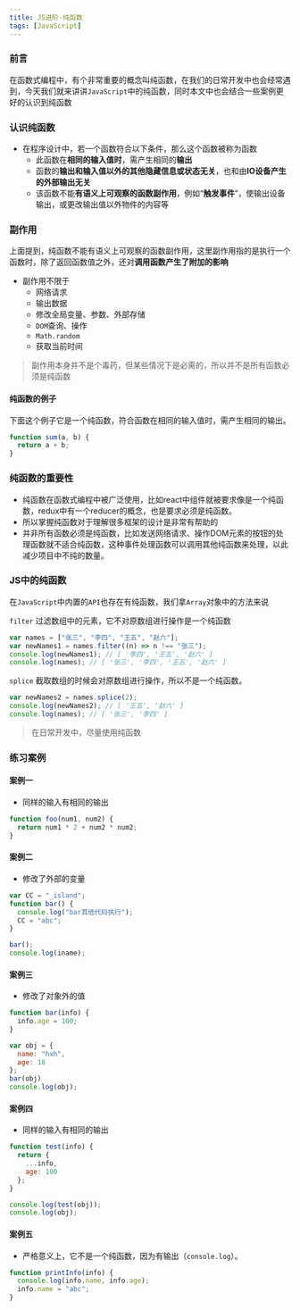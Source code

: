 ```yaml
---
title: JS进阶-纯函数
tags: [JavaScript]
---
```



### 前言

在函数式编程中，有个非常重要的概念叫纯函数，在我们的日常开发中也会经常遇到，今天我们就来讲讲`JavaScript`中的纯函数，同时本文中也会结合一些案例更好的认识到纯函数

### 认识纯函数

- 在程序设计中，若一个函数符合以下条件，那么这个函数被称为函数
  - 此函数在**相同的输入值时**，需产生相同的**输出**
  - 函数的**输出和输入值以外的其他隐藏信息或状态无关**，也和由**IO设备产生的外部输出无关**
  - 该函数不能**有语义上可观察的函数副作用**，例如“**触发事件**”，使输出设备输出，或更改输出值以外物件的内容等

### 副作用

上面提到，纯函数不能有语义上可观察的函数副作用，这里副作用指的是执行一个函数时，除了返回函数值之外，还对**调用函数产生了附加的影响**

- 副作用不限于
  - 网络请求
  - 输出数据
  - 修改全局变量、参数、外部存储
  - `DOM`查询、操作
  - `Math.random`
  - 获取当前时间

> 副作用本身并不是个毒药，但某些情况下是必需的，所以并不是所有函数必须是纯函数

#### 纯函数的例子

下面这个例子它是一个纯函数，符合函数在相同的输入值时，需产生相同的输出。

```JavaScript
function sum(a, b) {
  return a + b;
}
```

### 纯函数的重要性

- 纯函数在函数式编程中被广泛使用，比如react中组件就被要求像是一个纯函数，redux中有一个reducer的概念，也是要求必须是纯函数。
- 所以掌握纯函数对于理解很多框架的设计是非常有帮助的
- 并非所有函数必须是纯函数，比如发送网络请求、操作DOM元素的按钮的处理函数就不适合纯函数，这种事件处理函数可以调用其他纯函数来处理，以此减少项目中不纯的数量。

### JS中的纯函数

在`JavaScript`中内置的`API`也存在有纯函数，我们拿`Array`对象中的方法来说

`filter` 过滤数组中的元素，它不对原数组进行操作是一个纯函数

```JavaScript
var names = ["张三", "李四", "王五", "赵六"];
var newNames1 = names.filter((n) => n !== "张三");
console.log(newNames1); // [ '李四', '王五', '赵六' ]
console.log(names); // [ '张三', '李四', '王五', '赵六' ]
```

`splice` 截取数组的时候会对原数组进行操作，所以不是一个纯函数。

```JavaScript
var newNames2 = names.splice(2);
console.log(newNames2); // [ '王五', '赵六' ]
console.log(names); // [ '张三', '李四' ]
```

> 在日常开发中，尽量使用纯函数

### 练习案例

#### 案例一

- 同样的输入有相同的输出

```JavaScript
function foo(num1, num2) {
  return num1 * 2 + num2 * num2;
}
```

#### 案例二

- 修改了外部的变量

```JavaScript
var CC = "_island";
function bar() {
  console.log("bar其他代码执行");
  CC = "abc";
}

bar();
console.log(iname);
```

#### 案例三

- 修改了对象外的值

```JavaScript
function bar(info) {
  info.age = 100;
}

var obj = {
  name: "hxh",
  age: 18
};
bar(obj)
console.log(obj);
```

#### 案例四

- 同样的输入有相同的输出

```JavaScript
function test(info) {
  return {
    ...info,
    age: 100
  };
}

console.log(test(obj));
console.log(obj);
```

#### 案例五

- 严格意义上，它不是一个纯函数，因为有输出（`console.log`）。

```JavaScript
function printInfo(info) {
  console.log(info.name, info.age);
  info.name = "abc";
}
```

